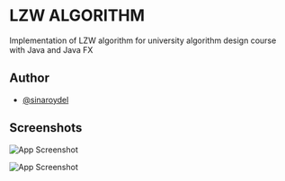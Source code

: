 # LZW ALGORITHM

Implementation of LZW algorithm for university algorithm design course with Java and Java FX

## Author

- [@sinaroydel](https://www.github.com/3ina)


## Screenshots

![App Screenshot](https://github.com/3ina/LZW-algorithm/blob/master/screenshots/1.png)


![App Screenshot](https://github.com/3ina/LZW-algorithm/blob/master/screenshots/2.png)

